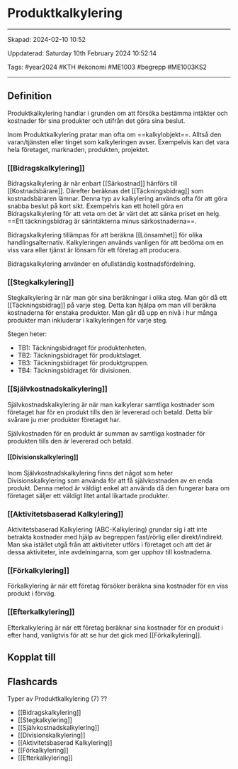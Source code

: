 # Produktkalkylering

---

Skapad: 2024-02-10 10:52

Uppdaterad: Saturday 10th February 2024 10:52:14

Tags: #year2024 #KTH #ekonomi #ME1003 #begrepp #ME1003KS2

---

## Definition

Produktkalkylering handlar i grunden om att försöka bestämma intäkter och kostnader för sina produkter och utifrån det göra sina beslut.

Inom Produktkalkylering pratar man ofta om ==kalkylobjekt==. Alltså den varan/tjänsten eller tinget som kalkyleringen avser. Exempelvis kan det vara hela företaget, marknaden, produkten, projektet.

### [[Bidragskalkylering]]

Bidragskalkylering är när enbart [[Särkostnad]] hänförs till [[Kostnadsbärare]]. Därefter beräknas det [[Täckningsbidrag]] som kostnadsbäraren lämnar. Denna typ av kalkylering används ofta för att göra snabba beslut på kort sikt. Exempelvis kan ett hotell göra en Bidragskalkylering för att veta om det är värt det att sänka priset en helg. ==Ett täckningsbidrag är särintäkterna minus särkostnaderna==.

Bidragskalkylering tillämpas för att beräkna [[Lönsamhet]] för olika handlingsalternativ. Kalkyleringen används vanligen för att bedöma om en viss vara eller tjänst är lönsam för ett företag att producera.

Bidragskalkylering använder en ofullständig kostnadsfördelning.

### [[Stegkalkylering]]

Stegkalkylering är när man gör sina beräkningar i olika steg. Man gör då ett [[Täckningsbidrag]] på varje steg. Detta kan hjälpa om man vill beräkna kostnaderna för enstaka produkter. Man går då upp en nivå i hur många produkter man inkluderar i kalkyleringen för varje steg.

Stegen heter:

- TB1: Täckningsbidraget för produktenheten.
- TB2: Täckningsbidraget för produktslaget.
- TB3: Täckningsbidraget för produktgruppen.
- TB4: Täckningsbidraget för divisionen.

### [[Självkostnadskalkylering]]

Självkostnadskalkylering är när man kalkylerar samtliga kostnader som företaget har för en produkt tills den är levererad och betald. Detta blir svårare ju mer produkter företaget har.

Självkostnaden för en produkt är summan av samtliga kostnader för produkten tills den är levererad och betald.

#### [[Divisionskalkylering]]

Inom Självkostnadskalkylering finns det något som heter Divisionskalkylering som använda för att få självkostnaden av en enda produkt. Denna metod är väldigt enkel att använda då den fungerar bara om företaget säljer ett väldigt litet antal likartade produkter.

### [[Aktivitetsbaserad Kalkylering]]

Aktivitetsbaserad Kalkylering (ABC-Kalkylering) grundar sig i att inte betrakta kostnader med hjälp av begreppen fast/rörlig eller direkt/indirekt. Man ska istället utgå från att aktiviteter utförs i företaget och att det är dessa aktiviteter, inte avdelningarna, som ger upphov till kostnaderna.

### [[Förkalkylering]]

Förkalkylering är när ett företag försöker beräkna sina kostnader för en viss produkt i förväg.

### [[Efterkalkylering]]

Efterkalkylering är när ett företag beräknar sina kostnader för en produkt i efter hand, vanligtvis för att se hur det gick med [[Förkalkylering]].

## Kopplat till

## Flashcards

Typer av Produktkalkylering (7)
??
- [[Bidragskalkylering]]
- [[Stegkalkylering]]
- [[Självkostnadskalkylering]]
- [[Divisionskalkylering]]
- [[Aktivitetsbaserad Kalkylering]]
- [[Förkalkylering]]
- [[Efterkalkylering]]
<!--SR:!2000-01-01,1,250!2024-02-17,4,270-->
